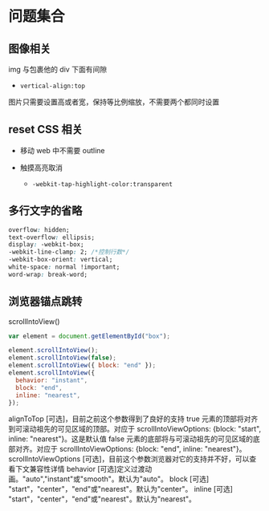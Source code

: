# 问题集合

## 图像相关

img 与包裹他的 div 下面有间隙

- `vertical-align:top`

图片只需要设置高或者宽，保持等比例缩放，不需要两个都同时设置

## reset CSS 相关

- 移动 web 中不需要 outline
- 触摸高亮取消

  - `-webkit-tap-highlight-color:transparent`

## 多行文字的省略

```css
overflow: hidden;
text-overflow: ellipsis;
display: -webkit-box;
-webkit-line-clamp: 2; /*控制行数*/
-webkit-box-orient: vertical;
white-space: normal !important;
word-wrap: break-word;
```

## 浏览器锚点跳转

scrollIntoView()

```js
var element = document.getElementById("box");

element.scrollIntoView();
element.scrollIntoView(false);
element.scrollIntoView({ block: "end" });
element.scrollIntoView({
  behavior: "instant",
  block: "end",
  inline: "nearest",
});
```

alignToTop [可选]，目前之前这个参数得到了良好的支持
true 元素的顶部将对齐到可滚动祖先的可见区域的顶部。对应于 scrollIntoViewOptions: {block: "start", inline: "nearest"}。这是默认值
false 元素的底部将与可滚动祖先的可见区域的底部对齐。对应于 scrollIntoViewOptions: {block: "end", inline: "nearest"}。
scrollIntoViewOptions [可选]，目前这个参数浏览器对它的支持并不好，可以查看下文兼容性详情
behavior [可选]定义过渡动画。"auto","instant"或"smooth"。默认为"auto"。
block [可选] "start"，"center"，"end"或"nearest"。默认为"center"。
inline [可选] "start"，"center"，"end"或"nearest"。默认为"nearest"。
